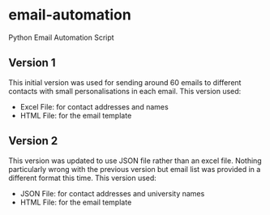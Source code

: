 # email-automation
Python Email Automation Script

## Version 1

This initial version was used for sending around 60 emails to different contacts with small personalisations in each email.
This version used:
- Excel File: for contact addresses and names
- HTML File: for the email template

## Version 2

This version was updated to use JSON file rather than an excel file. Nothing particularly wrong with the previous version but email list was provided in a different format this time.
This version used:
- JSON File: for contact addresses and university names
- HTML File: for the email template

